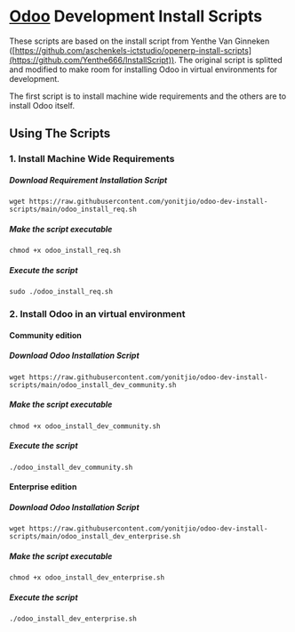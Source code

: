 # [Odoo](https://www.odoo.com "Odoo's Homepage") Development Install Scripts

These scripts are based on the install script from Yenthe Van Ginneken ([https://github.com/aschenkels-ictstudio/openerp-install-scripts](https://github.com/Yenthe666/InstallScript)).
The original script is splitted and modified to make room for installing Odoo in virtual environments for development.

The first script is to install machine wide requirements and the others are to install Odoo itself.

## Using The Scripts

### 1. Install Machine Wide Requirements
##### Download Requirement Installation Script
```
wget https://raw.githubusercontent.com/yonitjio/odoo-dev-install-scripts/main/odoo_install_req.sh
```
##### Make the script executable
```
chmod +x odoo_install_req.sh
```
##### Execute the script
```
sudo ./odoo_install_req.sh
```
### 2. Install Odoo in an virtual environment
#### Community edition
##### Download Odoo Installation Script
```
wget https://raw.githubusercontent.com/yonitjio/odoo-dev-install-scripts/main/odoo_install_dev_community.sh
```
##### Make the script executable
```
chmod +x odoo_install_dev_community.sh
```
##### Execute the script
```
./odoo_install_dev_community.sh
```
#### Enterprise edition
##### Download Odoo Installation Script
```
wget https://raw.githubusercontent.com/yonitjio/odoo-dev-install-scripts/main/odoo_install_dev_enterprise.sh
```
##### Make the script executable
```
chmod +x odoo_install_dev_enterprise.sh
```
##### Execute the script
```
./odoo_install_dev_enterprise.sh
```
